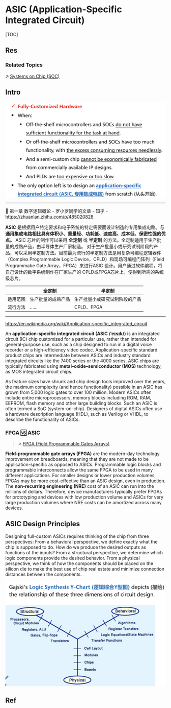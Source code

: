 # ASIC (Application-Specific Integrated Circuit)

[TOC]



## Res
### Related Topics
↗ [Systems on Chip (SOC)](../../../../../🔑%20CS%20Core/🧬%20Computer%20System/Computer%20Architecture/Computer%20Microarchitectures%20(Computer%20Organization)%20&%20von%20Neumann%20Model/Systems%20on%20Chip%20(SOC).md)



## Intro
![](../../../../../../Assets/Pics/Screenshot%202023-06-24%20at%204.10.35%20PM.png)


---
 🔗 第一章 数字逻辑概论 - 罗小罗同学的文章 - 知乎 - https://zhuanlan.zhihu.com/p/485020828

**ASIC** 是根据用户特定要求和电子系统的特定需要而设计制造的专用集成电路。**与通用集成电路相比具有体积小、重量轻、功耗低、速度高、成本低、保密性强的优点。** ASIC 芯片的制作可以采用 **全定制** 或 **半定制** 的方法。全定制适用于生产批量的成熟产品，由半导体生产厂家制造。 对于生产批量小或研究试制阶段的产品，可以采用半定制方法。目前最为流行的半定制方法是用复杂可编程逻辑器件（Complex Programmable Logic Device，CPLD）和现场可编程门阵列（Field Programmabe Gate Array，FPGA）来进行ASIC 设计。用户通过软件编程，将自己设计的数字系统制作在厂家生产的 CPLD或FPGA芯片上，便得到所需的系统级芯片。

|      | 全定制       | 半定制             |
| ---- | --------- | --------------- |
| 适用范围 | 生产批量的成熟产品 | 生产批量小或研究试制阶段的产品 |
| 流行方法 | ……        | CPLD、FPGA       |


---
https://en.wikipedia.org/wiki/Application-specific_integrated_circuit

An **application-specific integrated circuit (ASIC /ˈeɪsɪk/)** is an integrated circuit (IC) chip customized for a particular use, rather than intended for general-purpose use, such as a chip designed to run in a digital voice recorder or a high-efficiency video codec. Application-specific standard product chips are intermediate between ASICs and industry standard integrated circuits like the 7400 series or the 4000 series. ASIC chips are typically fabricated using **metal–oxide–semiconductor (MOS)** technology, as MOS integrated circuit chips.

As feature sizes have shrunk and chip design tools improved over the years, the maximum complexity (and hence functionality) possible in an ASIC has grown from 5,000 logic gates to over 100 million. Modern ASICs often include entire microprocessors, memory blocks including ROM, RAM, EEPROM, flash memory and other large building blocks. Such an ASIC is often termed a SoC (system-on-chip). Designers of digital ASICs often use a hardware description language (HDL), such as Verilog or VHDL, to describe the functionality of ASICs.


### FPGA 🆚 ASIC
> ↗ [FPGA (Field Programmable Gates Arrays)](../Configurable%20Processors%20(PLDs,%20Programmable%20Logic%20Devices)/FPGA%20(Field%20Programmable%20Gates%20Arrays).md)

**Field-programmable gate arrays (FPGA)** are the modern-day technology improvement on breadboards, meaning that they are not made to be application-specific as opposed to ASICs. Programmable logic blocks and programmable interconnects allow the same FPGA to be used in many different applications. For smaller designs or lower production volumes, FPGAs may be more cost-effective than an ASIC design, even in production. The **non-recurring engineering (NRE)** cost of an ASIC can run into the millions of dollars. Therefore, device manufacturers typically prefer FPGAs for prototyping and devices with low production volume and ASICs for very large production volumes where NRE costs can be amortized across many devices.



## ASIC Design Principles
Designing full-custom ASICs requires thinking of the chip from three perspectives: From a behavioral perspective, we define exactly what the chip is supposed to do. How do we produce the desired outputs as functions of the inputs? From a structural perspective, we determine which logic components provide the desired behavior. From a physical perspective, we think of how the components should be placed on the silicon die to make the best use of chip real estate and minimize connection distances between the components.

![](../../../../../../Assets/Pics/Screenshot%202023-06-24%20at%204.13.15%20PM.png)



## Ref

